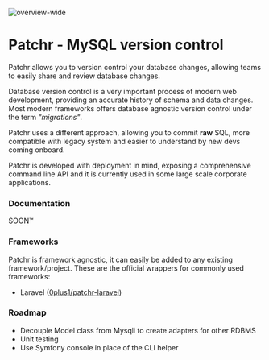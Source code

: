 ![overview-wide](https://cloud.githubusercontent.com/assets/420815/23929498/c9fccaca-097a-11e7-82c3-07df37ddc32a.jpg)


# Patchr - MySQL version control

Patchr allows you to version control your database changes, allowing teams to easily share and review database changes.

Database version control is a very important process of modern web development, providing an accurate history of schema and data changes.
Most modern frameworks offers database agnostic version control under the term *"migrations"*.

Patchr uses a different approach, allowing you to commit **raw** SQL, more compatible with legacy system and easier to understand by new devs coming onboard.

Patchr is developed with deployment in mind, exposing a comprehensive command line API and it is currently used in some large scale corporate applications.

### Documentation

SOON™

### Frameworks
Patchr is framework agnostic, it can easily be added to any existing framework/project. These are the official wrappers for commonly used frameworks:

* Laravel ([0plus1/patchr-laravel](https://github.com/0plus1/patchr-laravel))

### Roadmap

* Decouple Model class from Mysqli to create adapters for other RDBMS
* Unit testing
* Use Symfony console in place of the CLI helper
